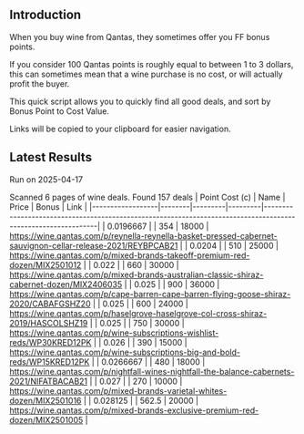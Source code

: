 ## Introduction

When you buy wine from Qantas, they sometimes offer you FF bonus points. 

If you consider 100 Qantas points is roughly equal to between 1 to 3 dollars, this can sometimes mean that a wine purchase is no cost, or will actually profit the buyer.

This quick script allows you to quickly find all good deals, and sort by Bonus Point to Cost Value.

Links will be copied to your clipboard for easier navigation.

## Latest Results

Run on 2025-04-17

Scanned 6 pages of wine deals.
Found 157 deals
|   Point Cost (c) | Name   |   Price |   Bonus | Link                                                                                                         |
|------------------|--------|---------|---------|--------------------------------------------------------------------------------------------------------------|
|        0.0196667 |        |   354   |   18000 | https://wine.qantas.com/p/reynella-reynella-basket-pressed-cabernet-sauvignon-cellar-release-2021/REYBPCAB21 |
|        0.0204    |        |   510   |   25000 | https://wine.qantas.com/p/mixed-brands-takeoff-premium-red-dozen/MIX2501012                                  |
|        0.022     |        |   660   |   30000 | https://wine.qantas.com/p/mixed-brands-australian-classic-shiraz-cabernet-dozen/MIX2406035                   |
|        0.025     |        |   900   |   36000 | https://wine.qantas.com/p/cape-barren-cape-barren-flying-goose-shiraz-2020/CABAFGSHZ20                       |
|        0.025     |        |   600   |   24000 | https://wine.qantas.com/p/haselgrove-haselgrove-col-cross-shiraz-2019/HASCOLSHZ19                            |
|        0.025     |        |   750   |   30000 | https://wine.qantas.com/p/wine-subscriptions-wishlist-reds/WP30KRED12PK                                      |
|        0.026     |        |   390   |   15000 | https://wine.qantas.com/p/wine-subscriptions-big-and-bold-reds/WP15KRED12PK                                  |
|        0.0266667 |        |   480   |   18000 | https://wine.qantas.com/p/nightfall-wines-nightfall-the-balance-cabernets-2021/NIFATBACAB21                  |
|        0.027     |        |   270   |   10000 | https://wine.qantas.com/p/mixed-brands-varietal-whites-dozen/MIX2501016                                      |
|        0.028125  |        |   562.5 |   20000 | https://wine.qantas.com/p/mixed-brands-exclusive-premium-red-dozen/MIX2501005                                |


